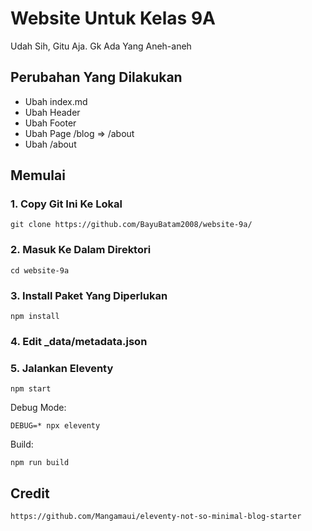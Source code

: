 # Website Untuk Kelas 9A
Udah Sih, Gitu Aja. Gk Ada Yang Aneh-aneh

## Perubahan Yang Dilakukan
- Ubah index.md
- Ubah Header
- Ubah Footer
- Ubah Page /blog => /about
- Ubah /about

## Memulai
### 1. Copy Git Ini Ke Lokal

```
git clone https://github.com/BayuBatam2008/website-9a/
```

### 2. Masuk Ke Dalam Direktori

```
cd website-9a
```

### 3. Install Paket Yang Diperlukan

```
npm install
```

### 4. Edit _data/metadata.json

### 5. Jalankan Eleventy

```
npm start
```

Debug Mode:
```
DEBUG=* npx eleventy
```

Build:
```
npm run build
```

## Credit
```
https://github.com/Mangamaui/eleventy-not-so-minimal-blog-starter
```
